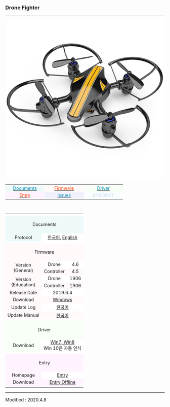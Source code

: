 ### Drone Fighter

---
<!-------------------------------------------------------------------------------------------------------

    2020.4.2

    각 index.md 파일 변경 시 사소한 링크 수정이나 펌웨어 업데이트 등은 직접 수정해도 상관없으나

    디자인 변경, 테이블 구조 변경 등의 작업을 하게 되는 경우, nightly.md 파일에서 먼저 작업을 할 것.

    git에 올려 화면이 정상적으로 표시되는지를 확인하고, index.md 파일을 변경하는 것을 권장함

-------------------------------------------------------------------------------------------------------->

<style>

    td.documents   { background: #EEFAFA !important; }
    td.firmware    { background: #FFF9FA !important; }
    td.driver      { background: #F7FFF7 !important; }
    td.entry       { background: #FEF3FE !important; }
    td.issues      { background: #EFF1FC !important; }
    td.byrobot     { background: #FAFEFE !important; }
    td.white       { background: #FFFFFF !important; }
    td.space       { background: #FFFFFF !important; }

    span.odd 	   { color: #0489B1; }
    span.even	   { color: #FF4000; }
    span.byrobot   { color: #CCDDEE; }

</style>

<div align="center">
    <img src="/assets/images/products/byrobot_dronefighter.png" alt="drone_fighter">
    <table style="padding: 0px 0px 0px 0px;">
        <tr>
            <td width="110" class="documents"><a href="#Documents"><span class="odd"><div align="center">Documents</div></span></a></td>
            <td width="110" class="firmware"><a href="#Firmware"><span class="even"><div align="center">Firmware</div></span></a></td>
            <td width="110" class="driver"><a href="#Driver"><span class="odd"><div align="center">Driver</div></span></a></td>
        </tr>
        <tr>
            <td width="110" class="entry"><a href="#Entry"><span class="even"><div align="center">Entry</div></span></a></td>
            <td width="110" class="issues"><a href="https://github.com/BYROBOT/drone0/issues/" target="_blank"><span class="odd"><div align="center">Issues</div></span></a></td>
            <td width="110" class="byrobot"><span class="byrobot"><div align="center">BYROBOT</div></span></td>
        </tr>
    </table>
    <br>
    <table>
        <!-- Documents -->
        <tr><td colspan="3" class="space"></td></tr>
        <tr>
            <td colspan="3" class="documents"><div align="center"><a name="Documents"></a>&nbsp;<br>Documents<br>&nbsp;</div></td>
        </tr>
        <!--
        <tr>
            <td class="documents"><div align="center">User Manual</div></td>
            <td colspan="2" class="white"><div align="center"><a href="/documents/kr/products/e_drone/manual/user/">한국어</a></div></td>
        </tr>
        -->
        <tr>
            <td class="documents"><div align="center">Protocol</div></td>
            <td colspan="2" class="white"><div align="center"><a href="/documents/kr/products/drone_fighter/protocol/">한국어</a>,&nbsp;<a href="/documents/en/products/drone_fighter/protocol/">English</a></div></td>
        </tr>
        <!-- Firmware -->
        <tr><td colspan="3" class="space"></td></tr>
        <tr>
            <td colspan="3" class="firmware"><div align="center"><a name="Firmware"></a>&nbsp;<br>Firmware<br>&nbsp;</div></td>
        </tr>
        <tr>
            <td rowspan="2" class="firmware"><div align="center">Version<br>(General)</div></td>
            <td class="white"><div align="center">Drone</div></td>
            <td class="white"><div align="center">4.6</div></td>
        </tr>
        <tr>
            <td class="firmware"><div align="center">Controller</div></td>
            <td class="firmware"><div align="center">4.5</div></td>
        </tr>
        <tr>
            <td rowspan="2" class="firmware"><div align="center">Version<br>(Education)</div></td>
            <td class="white"><div align="center">Drone</div></td>
            <td class="white"><div align="center">1906</div></td>
        </tr>
        <tr>
            <td class="firmware"><div align="center">Controller</div></td>
            <td class="firmware"><div align="center">1906</div></td>
        </tr>
        <tr>
            <td class="firmware"><div align="center">Release Date</div></td>
            <td colspan="2" class="white"><div align="center">2019.6.4</div></td>
        </tr>
        <tr>
            <td class="firmware"><div align="center">Download</div></td>
            <td colspan="2" class="firmware"><div align="center"><a href="https://drive.google.com/open?id=1Wscpo3fb_MKXeeCgRX00-nGu2n38l9Cr" target="_blank">Windows</a></div></td>
        </tr>
        <tr>
            <td class="firmware"><div align="center">Update Log</div></td>
            <td colspan="2" class="white"><div align="center"><a href="/documents/kr/products/drone_fighter/log/updates/firmware/">한국어</a></div></td>
        </tr>
        <tr>
            <td class="firmware"><div align="center">Update Manual</div></td>
            <td colspan="2" class="firmware">
                <div align="center">
                    <a href="/documents/kr/products/drone_fighter/manual/update/">한국어</a>
                </div>
            </td>
        </tr>
        <!-- Driver -->
        <tr><td colspan="3" class="white"></td></tr>
        <tr>
            <td colspan="3" class="driver"><div align="center"><a name="Driver"></a>&nbsp;<br>Driver<br>&nbsp;</div></td>
        </tr>
        <tr>
            <td class="driver">
                <div align="center">Download</div>
            </td>
            <td colspan="2" class="white">
                <div align="center"><a href="https://drive.google.com/open?id=19bmT3b8a3nEqCXzXk88lMeO7gHxyGZuY" target="_blank">Win7, Win8</a></div>
                <div align="center">Win 10은 자동 인식</div>
            </td>
        </tr>
        <!-- Entry -->
        <tr><td colspan="3" class="space"></td></tr>
        <tr>
            <td colspan="3" class="entry"><div align="center"><a name="Entry"></a>&nbsp;<br>Entry<br>&nbsp;</div></td>
        </tr>
        <tr>
            <td class="entry"><div align="center">Homepage</div></td>
            <td colspan="2" class="white"><div align="center"><a href="https://playentry.org/" target="_blank">Entry</a></div></td>
        </tr>
        <tr>
            <td class="entry"><div align="center">Download</div></td>
            <td colspan="2" class="entry"><div align="center"><a href="https://playentry.org/#!/offlineEditor" target="_blank">Entry Offline</a></div></td>
        </tr>
        <tr><td colspan="3" class="white"></td></tr>
    </table>
</div>

---

Modified : 2020.4.8
